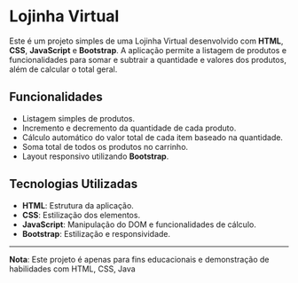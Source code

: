# Lojinha Virtual

Este é um projeto simples de uma Lojinha Virtual desenvolvido com **HTML**, **CSS**, **JavaScript** e **Bootstrap**. A aplicação permite a listagem de produtos e funcionalidades para somar e subtrair a quantidade e valores dos produtos, além de calcular o total geral.

## Funcionalidades

- Listagem simples de produtos.
- Incremento e decremento da quantidade de cada produto.
- Cálculo automático do valor total de cada item baseado na quantidade.
- Soma total de todos os produtos no carrinho.
- Layout responsivo utilizando **Bootstrap**.

## Tecnologias Utilizadas

- **HTML**: Estrutura da aplicação.
- **CSS**: Estilização dos elementos.
- **JavaScript**: Manipulação do DOM e funcionalidades de cálculo.
- **Bootstrap**: Estilização e responsividade.

---

**Nota**: Este projeto é apenas para fins educacionais e demonstração de habilidades com HTML, CSS, Java
